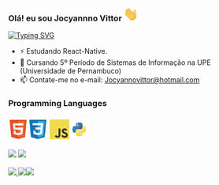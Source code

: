 ### Olá! eu sou Jocyannno Vittor <img  src="https://raw.githubusercontent.com/ABSphreak/ABSphreak/master/gifs/Hi.gif" width="30px">
[![Typing SVG](https://readme-typing-svg.herokuapp.com?color=%230013F7&lines=Bem+vindo+ao+meu+Perfil+do+Github)](https://git.io/typing-svg)

- ⚡ Estudando React-Native.
- 👯 Cursando 5º Período de Sistemas de Informação na UPE (Universidade de Pernambuco)
- 📫 Contate-me no e-mail: Jocyannovittor@hotmail.com

<h3>Programming Languages<h3/>

<img alt="HTML5" title="HTML" width="40px" src="https://raw.githubusercontent.com/devicons/devicon/master/icons/html5/html5-original.svg "><img alt="CSS3" title="CSS" width="40px" src="https://raw.githubusercontent.com/devicons/devicon/master/icons/css3/css3-original.svg">
<img alt="JS" title="JavaScript" width="40px" src="https://raw.githubusercontent.com/github/explore/master/topics/javascript/javascript.png"><img title="Python" alt="Python" width="40px" src="https://raw.githubusercontent.com/github/explore/master/topics/python/python.png" />

  
<img src="https://github-readme-stats.vercel.app/api?username=jocyanno&count_private=true" width="400">
<img src="https://github-readme-stats.vercel.app/api/top-langs/?username=jocyanno&hide=TeX&layout=compact" width="400">

  
<a href="https://www.linkedin.com/in/jocyanno-vittor-6a3a76212/"><img src="https://cdn2.iconfinder.com/data/icons/social-media-2285/512/1_Linkedin_unofficial_colored_svg-128.png" width="40"> <a href="https://api.whatsapp.com/send?phone=5581989035345"><img height="40px" src="https://img.shields.io/badge/WhatsApp-25D366?style=for-the-badge&logo=whatsapp&logoColor=white"><a href="https://www.instagram.com/jocyannovittor/?hl=pt-br"><img height="40px" src="https://camo.githubusercontent.com/acaa286597b43c96dc02b69b90de15a65c52063e31835b763a061cc815f64bac/68747470733a2f2f696d672e736869656c64732e696f2f62616467652f2d496e7374616772616d2d2532334534343035463f7374796c653d666f722d7468652d6261646765266c6f676f3d696e7374616772616d266c6f676f436f6c6f723d7768697465">
